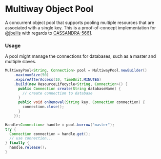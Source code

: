 # Multiway Object Pool

A concurrent object pool that supports pooling multiple resources that are associated with a single
key. This is a proof-of-concept implementation for  [@jbellis](https://github.com/jbellis) with
regards to [CASSANDRA-5661](https://issues.apache.org/jira/browse/CASSANDRA-5661).

### Usage

A pool might manage the connections for databases, such as a master and multiple slaves.

```java
MultiwayPool<String, Connection> pool = MultiwayPool.newBuilder()
    .maximumSize(50)
    .expireAfterAccess(10, TimeUnit.MINUTES)
    .build(new ResourceLifecycle<String, Connection>() {
      public Connection create(String databaseName) {
        // create connection to database
      }
      public void onRemoval(String key, Connection connection) {
        connection.close();
      }
    });

Handle<Connection> handle = pool.borrow("master");
try {
  Connection connection = handle.get();
  // use connection...
} finally {
  handle.release();
}
```
